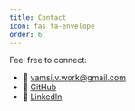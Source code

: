 ```yaml
---
title: Contact
icon: fas fa-envelope
order: 6
---
```



<!--//TODO:  Add Good Icons -->
Feel free to connect:

- 📧 [vamsi.v.work@gmail.com](mailto:vamsi.v.work@gmail.com)
- 🔗 [GitHub](https://github.com/Vamsi-Vadala)  
- 💼 [LinkedIn](https://linkedin.com/in/your-link)


